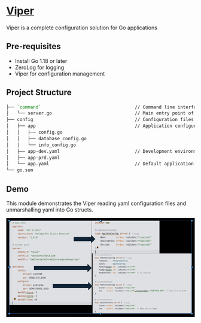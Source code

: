 # [Viper](https://github.com/spf13/viper)
Viper is a complete configuration solution for Go applications

## Pre-requisites
- Install Go 1.18 or later
- ZeroLog for logging
- Viper for configuration management

## Project Structure
```bash
├── `command`                                   // Command line interface for the application
│   └── server.go                               // Main entry point of the application
├── config                                      // Configuration files and related code
│   ├── app                                     // Application configuration package
│   │   ├── config.go
│   │   ├── database_config.go
│   │   └── info_config.go
│   ├── app-dev.yaml                            // Development environment configuration file
│   ├── app-prd.yaml
│   └── app.yaml                                // Default application configuration file
└── go.sum
```

## Demo
This module demonstrates the Viper reading yaml configuration files and unmarshalling yaml into Go structs.

![yaml-to-struct.png](image/yaml-to-struct.png)






